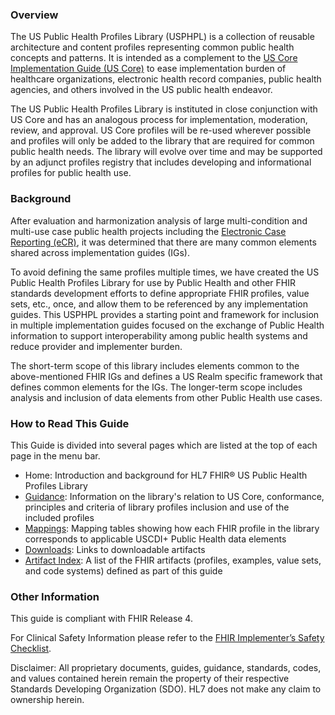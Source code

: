 ### Overview

The US Public Health Profiles Library (USPHPL) is a collection of reusable architecture and content profiles representing common public health concepts and patterns. It is intended as a complement to the [US Core Implementation Guide (US Core)]({{site.data.fhir.ver.hl7fhiruscore}}) to ease implementation burden of healthcare organizations, electronic health record companies, public health agencies, and others involved in the US public health endeavor.

The US Public Health Profiles Library is instituted in close conjunction with US Core and has an analogous process for implementation, moderation, review, and approval. US Core profiles will be re-used wherever possible and profiles will only be added to the library that are required for common public health needs. The library will evolve over time and may be supported by an adjunct profiles registry that includes developing and informational profiles for public health use.

### Background

After evaluation and harmonization analysis of large multi-condition and multi-use case public health projects including the [Electronic Case Reporting (eCR)](http://hl7.org/fhir/us/ecr/), it was determined that there are many common elements shared across implementation guides (IGs). 

To avoid defining the same profiles multiple times, we have created the US Public Health Profiles Library for use by Public Health and other FHIR standards development efforts to define appropriate FHIR profiles, value sets, etc., once, and allow them to be referenced by any implementation guides. This USPHPL provides a starting point and framework for inclusion in multiple implementation guides focused on the exchange of Public Health information to support interoperability among public health systems and reduce provider and implementer burden.

The short-term scope of this library includes elements common to the above-mentioned FHIR IGs and defines a US Realm specific framework that defines common elements for the IGs. The longer-term scope includes analysis and inclusion of data elements from other Public Health use cases.

### How to Read This Guide

This Guide is divided into several pages which are listed at the top of each page in the menu bar.

* Home: Introduction and background for HL7 FHIR® US Public Health Profiles Library
* [Guidance](guidance.html): Information on the library's relation to US Core, conformance, principles and criteria of library profiles inclusion and use of the included profiles
* [Mappings](mapping.html): Mapping tables showing how each FHIR profile in the library corresponds to applicable USCDI+ Public Health data elements
* [Downloads](downloads.html): Links to downloadable artifacts
* [Artifact Index](artifacts.html): A list of the FHIR artifacts (profiles, examples, value sets, and code systems) defined as part of this guide

### Other Information

This guide is compliant with FHIR Release 4.

For Clinical Safety Information please refer to the [FHIR Implementer’s Safety Checklist]({{site.data.fhir.path}}safety.html).

Disclaimer: All proprietary documents, guides, guidance, standards, codes, and values contained herein remain the property of their respective Standards Developing Organization (SDO). HL7 does not make any claim to ownership herein.